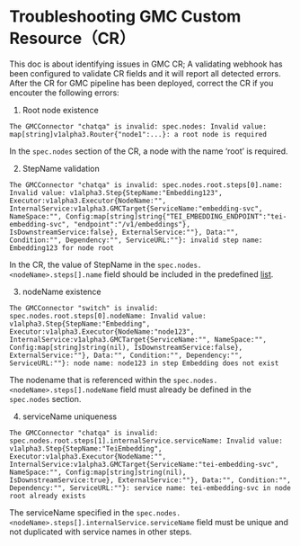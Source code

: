 # Troubleshooting GMC Custom Resource（CR）

This doc is about identifying issues in GMC CR; A validating webhook has been configured to validate CR fields and it will report all detected errors.
After the CR for GMC pipeline has been deployed, correct the CR if you encouter the following errors:
1. Root node existence
```
The GMCConnector "chatqa" is invalid: spec.nodes: Invalid value: map[string]v1alpha3.Router{"node1":...}: a root node is required
```
In the `spec.nodes` section of the CR, a node with the name ‘root’ is required. 

2. StepName validation
```
The GMCConnector "chatqa" is invalid: spec.nodes.root.steps[0].name: Invalid value: v1alpha3.Step{StepName:"Embedding123", Executor:v1alpha3.Executor{NodeName:"", InternalService:v1alpha3.GMCTarget{ServiceName:"embedding-svc", NameSpace:"", Config:map[string]string{"TEI_EMBEDDING_ENDPOINT":"tei-embedding-svc", "endpoint":"/v1/embeddings"}, IsDownstreamService:false}, ExternalService:""}, Data:"", Condition:"", Dependency:"", ServiceURL:""}: invalid step name: Embedding123 for node root
```
In the CR, the value of StepName in the `spec.nodes.<nodeName>.steps[].name` field should be included in the predefined [list](./api/v1alpha3/validating_webhook.go). 

3. nodeName existence
```
The GMCConnector "switch" is invalid: spec.nodes.root.steps[0].nodeName: Invalid value: v1alpha3.Step{StepName:"Embedding", Executor:v1alpha3.Executor{NodeName:"node123", InternalService:v1alpha3.GMCTarget{ServiceName:"", NameSpace:"", Config:map[string]string(nil), IsDownstreamService:false}, ExternalService:""}, Data:"", Condition:"", Dependency:"", ServiceURL:""}: node name: node123 in step Embedding does not exist
```
The nodename that is referenced within the `spec.nodes.<nodeName>.steps[].nodeName` field must already be defined in the `spec.nodes` section.

4. serviceName uniqueness
```
The GMCConnector "chatqa" is invalid: spec.nodes.root.steps[1].internalService.serviceName: Invalid value: v1alpha3.Step{StepName:"TeiEmbedding", Executor:v1alpha3.Executor{NodeName:"", InternalService:v1alpha3.GMCTarget{ServiceName:"tei-embedding-svc", NameSpace:"", Config:map[string]string(nil), IsDownstreamService:true}, ExternalService:""}, Data:"", Condition:"", Dependency:"", ServiceURL:""}: service name: tei-embedding-svc in node root already exists
```
The serviceName specified in the `spec.nodes.<nodeName>.steps[].internalService.serviceName` field must be unique and not duplicated with service names in other steps.



